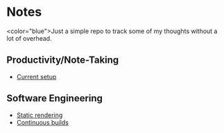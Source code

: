 # Notes

<color="blue">Just a simple repo to track some of my thoughts without a lot of overhead.</color>

## Productivity/Note-Taking

* [Current setup](current-setup.md)

## Software Engineering

* [Static rendering](static-rendering.md)
* [Continuous builds](continuous-builds.md)
